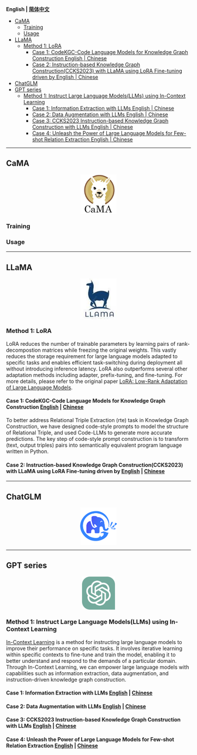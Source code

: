 <p align="left">
    <b> English | <a href="https://github.com/zjunlp/DeepKE/blob/llm/example/llm/README_CN.md">简体中文</a> </b>
</p>

- [CaMA](#cama)
  - [Training](#training)
  - [Usage](#usage)
- [LLaMA](#llama)
  - [Method 1: LoRA](#method-1-lora)
    - [Case 1: CodeKGC-Code Language Models for Knowledge Graph Construction English | Chinese](#case-1-codekgc-code-language-models-for-knowledge-graph-construction-english--chinese)
    - [Case 2: Instruction-based Knowledge Graph Construction(CCKS2023) with LLaMA using LoRA Fine-tuning driven by English | Chinese](#case-2-instruction-based-knowledge-graph-constructionccks2023-with-llama-using-lora-fine-tuning-driven-by-english--chinese)
- [ChatGLM](#chatglm)
- [GPT series](#gpt-series)
  - [Method 1: Instruct Large Language Models(LLMs) using In-Context Learning](#method-1-instruct-large-language-modelsllms-using-in-context-learning)
    - [Case 1: Information Extraction with LLMs English | Chinese](#case-1-information-extraction-with-llms-english--chinese)
    - [Case 2: Data Augmentation with LLMs English | Chinese](#case-2-data-augmentation-with-llms-english--chinese)
    - [Case 3: CCKS2023 Instruction-based Knowledge Graph Construction with LLMs English | Chinese](#case-3-ccks2023-instruction-based-knowledge-graph-construction-with-llms-english--chinese)
    - [Case 4: Unleash the Power of Large Language Models for Few-shot Relation Extraction English | Chinese](#case-4-unleash-the-power-of-large-language-models-for-few-shot-relation-extraction-english--chinese)

---

## CaMA

<p align="center" width="100%">
<a href="" target="_blank"><img src="assets/cama_logo.jpeg" alt="ZJU-CaMA" style="width: 20%; min-width: 20px; display: block; margin: auto;"></a>
</p>

### Training

### Usage
 
---

## LLaMA

<p align="center" width="100%">
<a href="" target="_blank"><img src="assets/llama_logo.jpeg" alt="LLaMA" style="width: 20%; min-width: 20px; display: block; margin: auto;"></a>
</p>

### Method 1: LoRA

LoRA reduces the number of trainable parameters by learning pairs of rank-decompostion matrices while freezing the original weights. This vastly reduces the storage requirement for large language models adapted to specific tasks and enables efficient task-switching during deployment all without introducing inference latency. LoRA also outperforms several other adaptation methods including adapter, prefix-tuning, and fine-tuning. For more details, please refer to the original paper [LoRA: Low-Rank Adaptation of Large Language Models](https://arxiv.org/abs/2106.09685).

#### Case 1: CodeKGC-Code Language Models for Knowledge Graph Construction [English](./CodeKGC/README.md) | [Chinese](./CodeKGC/README_CN.md)

To better address Relational Triple Extraction (rte) task in Knowledge Graph Construction, we have designed code-style prompts to model the structure of  Relational Triple, and used Code-LLMs to generate more accurate predictions. The key step of code-style prompt construction is to transform (text, output triples) pairs into semantically equivalent program language written in Python.


#### Case 2: Instruction-based Knowledge Graph Construction(CCKS2023) with LLaMA using LoRA Fine-tuning driven by [English](./InstructKGC/README.md) | [Chinese](./InstructKGC/README_CN.md)

--- 

## ChatGLM
<p align="center" width="100%">
<a href="" target="_blank"><img src="assets/chatglm_logo.png" alt="ChatGLM" style="width: 20%; min-width: 20px; display: block; margin: auto;"></a>
</p>

---

## GPT series

<p align="center" width="100%">
<a href="" target="_blank"><img src="assets/chatgpt_logo.png" alt="GPT" style="width: 18%; min-width: 18px; display: block; margin: auto;"></a>
</p>

### Method 1: Instruct Large Language Models(LLMs) using In-Context Learning

[In-Context Learning](http://arxiv.org/abs/2301.00234) is a method for instructing large language models to improve their performance on specific tasks. It involves iterative learning within specific contexts to fine-tune and train the model, enabling it to better understand and respond to the demands of a particular domain. Through In-Context Learning, we can empower large language models with capabilities such as information extraction, data augmentation, and instruction-driven knowledge graph construction.


#### Case 1: Information Extraction with LLMs [English](./LLMICL/README.md/#ie-with-large-language-models) | [Chinese](./LLMICL/README_CN.md/#使用大语言模型进行信息抽取)


#### Case 2: Data Augmentation with LLMs [English](./LLMICL/README.md/#data-augmentation-with-large-language-models) | [Chinese](./LLMICL/README_CN.md/#使用大语言模型进行数据增强)



#### Case 3: CCKS2023 Instruction-based Knowledge Graph Construction with LLMs [English](./LLMICL/README.md/#ccks2023-instruction-based-knowledge-graph-construction-with-large-language-models) | [Chinese](./LLMICL/README_CN.md/#使用大语言模型完成ccks2023指令驱动的知识图谱构建)

#### Case 4: Unleash the Power of Large Language Models for Few-shot Relation Extraction [English](./UnleashLLMRE/README.md) | [Chinese](./UnleashLLMRE/README_CN.md)
